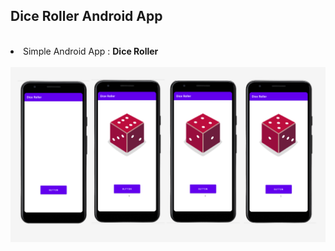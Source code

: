 ## Dice Roller Android App
<br>
 <li> Simple Android App : <b> Dice Roller</b> </li>
 <br>
 <img src="im1.png">
